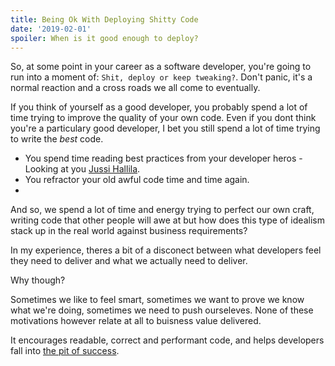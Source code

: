 ```yaml
---
title: Being Ok With Deploying Shitty Code
date: '2019-02-01'
spoiler: When is it good enough to deploy?
---
```


So, at some point in your career as a software developer, you're going to run into a moment of: `Shit, deploy or keep tweaking?`. Don't panic, it's a normal reaction and a cross roads we all come to eventually.

If you think of yourself as a good developer, you probably spend a lot of time trying to improve the quality of your own code. Even if you dont think you're a particulary good developer, I bet you still spend a lot of time trying to write the _best_ code.

- You spend time reading best practices from your developer heros - Looking at you [Jussi Hallila](http://jussi.hallila.com/).
- You refractor your old awful code time and time again.
-

And so, we spend a lot of time and energy trying to perfect our own craft, writing code that other people will awe at but how does this type of idealism stack up in the real world against business requirements?

In my experience, theres a bit of a disconect between what developers feel they need to deliver and what we actually need to deliver.

Why though?

Sometimes we like to feel smart, sometimes we want to prove we know what we're doing, sometimes we need to push ourseleves. None of these motivations however relate at all to buisness value delivered.

It encourages readable, correct and performant code, and helps developers fall into [the pit of success](https://blog.codinghorror.com/falling-into-the-pit-of-success/).
